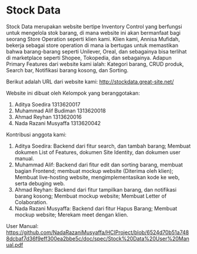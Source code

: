 # Stock Data

 Stock Data merupakan website bertipe Inventory Control yang berfungsi untuk mengelola stok barang, di mana website ini akan bermanfaat bagi seorang Store Operation seperti klien  kami. Klien kami, Annisa Mufidah, bekerja sebagai store operation di mana ia bertugas untuk memastikan bahwa barang-barang seperti Unilever, Oreal, dan sebagainya bisa terlihat di marketplace seperti Shopee, Tokopedia, dan sebagainya. Adapun Primary Features dari website kami ialah: Kategori barang, CRUD produk, Search bar, Notifikasi barang kosong, dan Sorting.

 Berikut adalah URL dari website kami:
 http://stockdata.great-site.net/
 
 Website ini dibuat oleh Kelompok yang beranggotakan:
 
 1. Aditya Soedira 1313620017
 2. Muhammad Alif Budiman 1313620018
 3. Ahmad Reyhan 1313620016
 4. Nada Razani Musyaffa 1313620042
 
 
 Kontribusi anggota kami:  
 1. Aditya Soedira: Backend dari fitur search, dan tambah barang; Membuat dokumen List of Features, dokumen Site Identity, dan dokumen user manual.  
 2. Muhammad Alif: Backend dari fitur edit dan sorting barang, membuat bagian Frontend; membuat mockup website (Diterima oleh klien); Membuat live-hosting website, mengimplementasikan kode ke web, serta debuging web.  
 3. Ahmad Reyhan: Backend dari fitur tampilkan barang, dan notifikasi barang kosong; Membuat mockup website; Membuat Letter of Colaboration.  
 4. Nada Razani Musyaffa: Backend dari fitur Hapus Barang; Membuat mockup website; Merekam meet dengan klien.


User Manual: https://github.com/NadaRazaniMusyaffa/HCIProject/blob/6524d70b51a7488dcbaf7d36f9eff300ea2bbe5c/doc/spec/Stock%20Data%20User%20Manual.pdf
